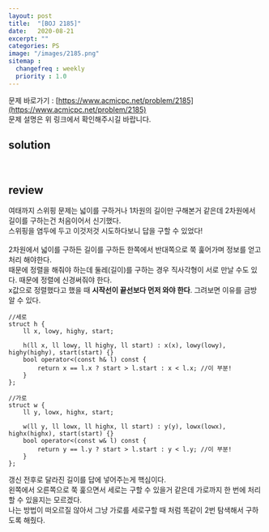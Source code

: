 ```yaml
---
layout: post
title:  "[BOJ 2185]"
date:   2020-08-21
excerpt: ""
categories: PS
image: "/images/2185.png"
sitemap :
  changefreq : weekly
  priority : 1.0
---
```


문제 바로가기 : [https://www.acmicpc.net/problem/2185](https://www.acmicpc.net/problem/2185)<br>
문제 설명은 위 링크에서 확인해주시길 바랍니다.
<br>
## solution
<script src="https://gist.github.com/yooniversal/47343b9b89a03383813a3142502f5a61.js"></script>
<br>

## review
여태까지 스위핑 문제는 넓이를 구하거나 1차원의 길이만 구해본거 같은데 2차원에서 길이를 구하는건 처음이어서 신기했다.<br>
스위핑을 염두에 두고 이것저것 시도하다보니 답을 구할 수 있었다!<br>
<br>
2차원에서 넓이를 구하든 길이를 구하든 한쪽에서 반대쪽으로 쭉 훑어가며 정보를 얻고 처리 해야한다.<br>
때문에 정렬을 해줘야 하는데 둘레(길이)를 구하는 경우 직사각형이 서로 만날 수도 있다. 때문에 정렬에 신경써줘야 한다.<br>
x값으로 정렬했다고 했을 때 <strong>시작선이 끝선보다 먼저 와야 한다</strong>. 그려보면 이유를 금방 알 수 있다.<Br>
```
//세로
struct h {
    ll x, lowy, highy, start;

    h(ll x, ll lowy, ll highy, ll start) : x(x), lowy(lowy), highy(highy), start(start) {}
    bool operator<(const h& l) const {
        return x == l.x ? start > l.start : x < l.x; //이 부분!
    }
};

//가로
struct w {
    ll y, lowx, highx, start;

    w(ll y, ll lowx, ll highx, ll start) : y(y), lowx(lowx), highx(highx), start(start) {}
    bool operator<(const w& l) const {
        return y == l.y ? start > l.start : y < l.y; //이 부분!
    }
};
```
갱신 전후로 달라진 길이를 답에 넣어주는게 핵심이다.<br>
왼쪽에서 오른쪽으로 쭉 훑으면서 세로는 구할 수 있을거 같은데 가로까지 한 번에 처리할 수 있을지는 모르겠다.<br>
나는 방법이 떠오르질 않아서 그냥 가로를 세로구할 때 처럼 똑같이 2번 탐색해서 구하도록 해줬다.

<script src="https://utteranc.es/client.js"
        repo="yooniversal/blog-comments"
        issue-term="pathname"
        theme="github-light"
        crossorigin="anonymous"
        async>
</script>
